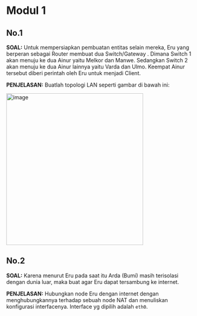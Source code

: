 # Modul 1

## No.1
**SOAL:** Untuk mempersiapkan pembuatan entitas selain mereka, Eru yang berperan sebagai Router membuat dua Switch/Gateway . Dimana Switch 1 akan menuju ke dua Ainur yaitu Melkor dan Manwe. Sedangkan Switch 2 akan menuju ke dua Ainur lainnya yaitu Varda dan Ulmo. Keempat Ainur tersebut diberi perintah oleh Eru untuk menjadi Client.

**PENJELASAN:** Buatlah topologi LAN seperti gambar di bawah ini:

<img width="362" height="401" alt="image" src="https://github.com/user-attachments/assets/5c8cdd3b-6c12-45b3-8f07-c0ed594b4fee" />

## No.2
**SOAL:** Karena menurut Eru pada saat itu Arda (Bumi) masih terisolasi dengan dunia luar, maka buat agar Eru dapat tersambung ke internet.

**PENJELASAN:**  Hubungkan node Eru dengan internet dengan menghubungkannya terhadap sebuah node NAT dan menuliskan konfigurasi interfacenya. Interface yg dipilih adalah `eth0`.

